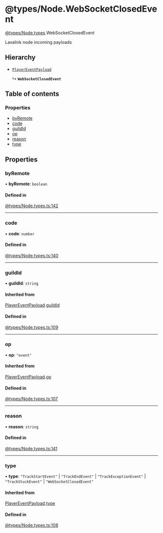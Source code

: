 # @types/Node.WebSocketClosedEvent

[@types/Node.types](../Node.types.md).WebSocketClosedEvent

Lavalink node incoming payloads

## Hierarchy

- [`PlayerEventPayload`](Node.types.PlayerEventPayload.md)

  ↳ **`WebSocketClosedEvent`**

## Table of contents

### Properties

- [byRemote](Node.types.WebSocketClosedEvent.md#byremote)
- [code](Node.types.WebSocketClosedEvent.md#code)
- [guildId](Node.types.WebSocketClosedEvent.md#guildid)
- [op](Node.types.WebSocketClosedEvent.md#op)
- [reason](Node.types.WebSocketClosedEvent.md#reason)
- [type](Node.types.WebSocketClosedEvent.md#type)

## Properties

### byRemote

• **byRemote**: `boolean`

#### Defined in

[@types/Node.types.ts:142](https://github.com/hmes98318/LavaShark/blob/bdb5d6203c6316405b9087cfd884b2899d298a4f/src/@types/Node.types.ts#L142)

___

### code

• **code**: `number`

#### Defined in

[@types/Node.types.ts:140](https://github.com/hmes98318/LavaShark/blob/bdb5d6203c6316405b9087cfd884b2899d298a4f/src/@types/Node.types.ts#L140)

___

### guildId

• **guildId**: `string`

#### Inherited from

[PlayerEventPayload](Node.types.PlayerEventPayload.md).[guildId](Node.types.PlayerEventPayload.md#guildid)

#### Defined in

[@types/Node.types.ts:109](https://github.com/hmes98318/LavaShark/blob/bdb5d6203c6316405b9087cfd884b2899d298a4f/src/@types/Node.types.ts#L109)

___

### op

• **op**: ``"event"``

#### Inherited from

[PlayerEventPayload](Node.types.PlayerEventPayload.md).[op](Node.types.PlayerEventPayload.md#op)

#### Defined in

[@types/Node.types.ts:107](https://github.com/hmes98318/LavaShark/blob/bdb5d6203c6316405b9087cfd884b2899d298a4f/src/@types/Node.types.ts#L107)

___

### reason

• **reason**: `string`

#### Defined in

[@types/Node.types.ts:141](https://github.com/hmes98318/LavaShark/blob/bdb5d6203c6316405b9087cfd884b2899d298a4f/src/@types/Node.types.ts#L141)

___

### type

• **type**: ``"TrackStartEvent"`` \| ``"TrackEndEvent"`` \| ``"TrackExceptionEvent"`` \| ``"TrackStuckEvent"`` \| ``"WebSocketClosedEvent"``

#### Inherited from

[PlayerEventPayload](Node.types.PlayerEventPayload.md).[type](Node.types.PlayerEventPayload.md#type)

#### Defined in

[@types/Node.types.ts:108](https://github.com/hmes98318/LavaShark/blob/bdb5d6203c6316405b9087cfd884b2899d298a4f/src/@types/Node.types.ts#L108)
